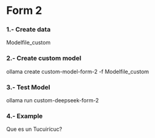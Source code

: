 # Form 2

### 1.- Create data
Modelfile_custom

### 2.- Create custom model
ollama create custom-model-form-2 -f Modelfile_custom

### 3.- Test Model
ollama run custom-deepseek-form-2

### 4.- Example
Que es un Tucuirícuc?
